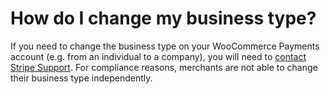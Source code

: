 # How do I change my business type?

If you need to change the business type on your WooCommerce Payments account (e.g. from an individual to a company), you will need to [contact Stripe Support](https://href.li/?https://support.stripe.com/questions/contact-stripe-support). For compliance reasons, merchants are not able to change their business type independently.